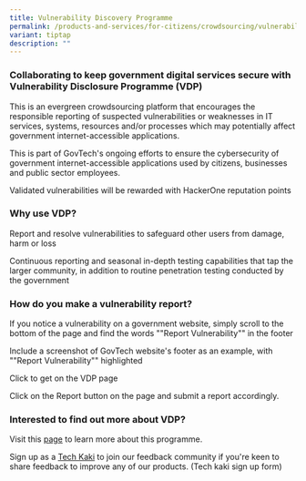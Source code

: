 ```yaml
---
title: Vulnerability Discovery Programme
permalink: /products-and-services/for-citizens/crowdsourcing/vulnerability-discovery-programme/
variant: tiptap
description: ""
---
```

<h3>Collaborating to keep government digital services secure with Vulnerability Disclosure Programme (VDP)</h3>
<p>This is an evergreen crowdsourcing platform that encourages the responsible
reporting of suspected vulnerabilities or weaknesses in IT services, systems,
resources and/or processes which may potentially affect government internet-accessible
applications.</p>
<p>This is part of GovTech's ongoing efforts to ensure the cybersecurity
of government internet-accessible applications used by citizens, businesses
and public sector employees.</p>
<p>Validated vulnerabilities will be rewarded with HackerOne reputation points</p>
<h3>Why use VDP?</h3>
<p>Report and resolve vulnerabilities to safeguard other users from damage,
harm or loss</p>
<p>Continuous reporting and seasonal in-depth testing capabilities that tap
the larger community, in addition to routine penetration testing conducted
by the government</p>
<h3>How do you make a vulnerability report?</h3>
<p>If you notice a vulnerability on a government website, simply scroll to
the bottom of the page and find the words ""Report Vulnerability"" in the
footer</p>
<p>Include a screenshot of GovTech website's footer as an example, with ""Report
Vulnerability"" highlighted</p>
<p>Click to get on the VDP page</p>
<p>Click on the Report button on the page and submit a report accordingly.</p>
<h3>Interested to find out more about VDP?</h3>
<p>Visit this <a href="https://www.tech.gov.sg/report_vulnerability" rel="noopener noreferrer nofollow" target="_blank">page</a> to
learn more about this programme.</p>
<p>Sign up as a <a href="http://eepurl.com/hsr131" rel="noopener noreferrer nofollow" target="_blank">Tech Kaki</a> to
join our feedback community if you're keen to share feedback to improve
any of our products. (Tech kaki sign up form)</p>